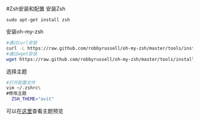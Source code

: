 #Zsh安装和配置
安装Zsh

    sudo apt-get install zsh

安装oh-my-zsh

```sh
#通过curl安装
curl -L https://raw.github.com/robbyrussell/oh-my-zsh/master/tools/install.sh | sh
#通过wget安装
wget https://raw.github.com/robbyrussell/oh-my-zsh/master/tools/install.sh -O - | sh
```

选择主题

```sh
#打开配置文件
vim ~/.zshrc\
#修改主题
  ZSH_THEME="avit"
```

可以在[这里](https://github.com/robbyrussell/oh-my-zsh/wiki/themes)查看主题预览
